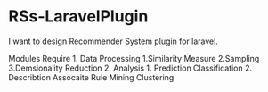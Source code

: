 # RSs-LaravelPlugin
I want to design Recommender System plugin for laravel.



Modules Require
    1. Data Processing
         1.Similarity Measure 
         2.Sampling
         3.Demsionality Reduction
     2. Analysis
         1. Prediction 
            Classification
         2. Describtion 
            Assocaite Rule Mining
            Clustering 
